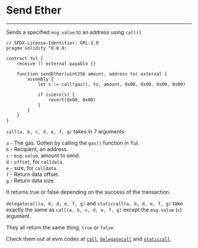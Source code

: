 # Send Ether

---

Sends a specified `msg.value` to an address using `call()`.

```solidity
// SPDX-License-Identifier: GPL-3.0
pragma solidity ^0.8.0;

contract Yul {
    receive () external payable {}
    
    function sendEther(uint256 amount, address to) external {
        assembly {
            let s := call(gas(), to, amount, 0x00, 0x00, 0x00, 0x00)
            
            if iszero(s) {
                revert(0x00, 0x00)
            }
        }
    }
}
```

`call(a, b, c, d, e, f, g)` takes in 7 arguments:

`a` - The gas. Gotten by calling the `gas()` function in Yul. <br>
`b` - Recipient, an address. <br>
`c` - `msg.value`, amount to send. <br>
`d` - `offset`, for `calldata`. <br>
`e` - size, for `calldata`. <br>
`f` - Return data offset. <br>
`g` - Return data size.

It returns true or false depending on the success of the transaction.

`delegatecall(a, b, d, e, f, g)` and `staticcall(a, b, d, e, f, g)` take exactly the same as `call(a, b, c, d, e, f, g)` except the `msg.value` (`c`) argument.

They all return the same thing, `true` or `false`.

Check them out at evm.codes at [`call`](https://www.evm.codes/#f1?fork=cancun), [`delegatecall`](https://www.evm.codes/#f4?fork=cancun) and [`staticcall`](https://www.evm.codes/#fa?fork=cancun).